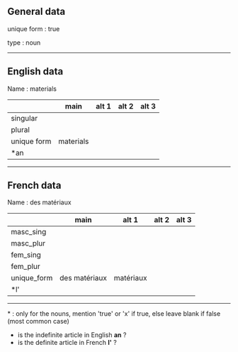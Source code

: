 ## General data

unique form : true

type : noun

---

## English data

Name : materials

|             |   main    | alt 1 | alt 2 | alt 3 |
| :---------- | :-------: | :---: | :---: | ----- |
| singular    |           |       |       |       |
| plural      |           |       |       |       |
| unique form | materials |       |       |       |
| \*an        |           |       |       |       |

---

## French data

Name : des matériaux

|             |     main      |   alt 1   | alt 2 | alt 3 |
| :---------- | :-----------: | :-------: | :---: | :---: |
| masc_sing   |               |           |       |       |
| masc_plur   |               |           |       |       |
| fem_sing    |               |           |       |       |
| fem_plur    |               |           |       |       |
| unique_form | des matériaux | matériaux |       |       |
| \*l'        |               |           |       |       |

---

\* : only for the nouns, mention 'true' or 'x' if true, else leave blank if false (most common case)

- is the indefinite article in English **an** ?
- is the definite article in French **l'** ?
